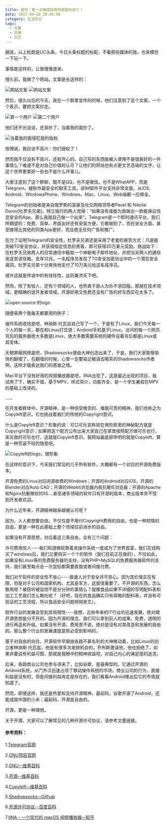 ```yaml
---
title: 震惊！第一次被侵权竟然是因为这个！
date: 2017-04-24 20:49:04
category: 生活杂记
tags:
  - 文案
  - 抄袭
  - 文艺
---
```


据说，以上标题是UC头条，今日头条标题的标配，不看那些媒体的我，也来模仿一下玩一下。

事情是这样的，让我慢慢道来。

<!--more-->

很久前，我做了个网站，文案是长这样的：

![网站文案](震惊！第一次被侵权竟然是因为这个！/1.png)
![网站文案](震惊！第一次被侵权竟然是因为这个！/2.png)

然后，很久以后的今天，我在一个群里宣传的时候，他们注意到了这个文案，一个个表示，要把文案抄走。

![第一个用户](震惊！第一次被侵权竟然是因为这个！/3.jpeg)
![第二个用户](震惊！第一次被侵权竟然是因为这个！/4.png)

他们还不光说说，还真抄了，当着我的面抄了。

![当着我的面侵犯我的版权](震惊！第一次被侵权竟然是因为这个！/5.jpeg)

按理说，我应该不高兴：你们侵权了！

然而我不仅没有不高兴，还挺开心的。自己写的东西能被人使用不是很美好的一件事情么？难道不是对自己价值的认可？让他们的网站也有点更文艺高端的文字，让这个世界更美好一些也不是什么坏事儿。

大家注意到了这个群聊，既不是QQ，也不是微信，也不是WhatAPP，而是Telegram，被称作最安全的聊天工具，该IM软件平台支持非常全面，从iOS、Android、WindowsPhone、Windows、Mac、Linux、Web端都一应俱全。

Telegram的创始者是来自俄罗斯的富豪及社交网络领导者Pavel 和 Nikolai Durov[杜罗夫兄弟]，特立独行的两人觉得：“如果没有谁能为我做出一款能保证信息安全的App，那么我就自己做一个出来”。Telegram是一个即时通讯平台，我们所期望的：免费、简单、界面友好还有安装方便，它都做到了，而在安全方面，甚至做得比其他的同类App更好，而且绝无任何广告和推广。

在为了证明Telegram的安全性，杜罗夫兄弟还是采用了老套的悬赏方式：凡是能突破TG安全协议，并获得指定信息的黑客，即可获得20万美元奖励。挑战如下：在杜罗夫兄弟两人的日常通信中截取一个神秘电子邮件地址，并把当天两人的通信发送至该信箱。去年12月，一名程序员发现了TG安全加密协议中的一个潜在安全漏洞，杜罗夫兄弟十分爽快地支付了10万美元给这名程序员。

或许这就是传说中的有钱任性，达则兼济天下吧。

然而，除了有钱人，还有个领域的人，也热衷于助人为乐不求回报。那就在技术领域，更精确的说开发者领域，开源好用又免费还没有广告的好东西实在太多了。

![open source 的logo](震惊！第一次被侵权竟然是因为这个！/7.png)

随便来两个我每天都要用的例子：

操作系统收钱是吧，林纳斯·托瓦兹自己写了一个，于是有了Linux，我们今天每一个人的每一天，都在和Linux打交道：Android手机基于Linux，访问的每一个网页背后的服务器绝大多数是Linux，绝大多数需要系统的硬件设备背后都是Linux或其变体。

天朝屏蔽网络是吧，Shadowsocks便由大神创造出来了，于是，我们大家能够愉快的翻墙了，在翻墙的时候，心里一定要铭记被请去喝茶的Shadowsocks作者啊，这样才能表达我们的感谢之情。

Mac平台下没有好用的视频播放器是吧，IINA出现了，这是最近出现的项目，我试用了下，确实不错，基于MPV，样式简介，功能齐全，是一个学生暑假在MPV的基础上改进的。

......

在开发者群体中，开源精神，是一种倍受推崇的、难能可贵的精神，我们也称之为Copyleft意识，它也挑战着我们的传统的Copyright意识。

什么是Copyleft意识？形象的说：可口可乐宣称锁在保险柜里的神秘配方就是Copyright意识；如果把这个配方公布出来大家自己在家里按照配方做可乐也行，来买我的可乐也行，这就是Copyleft意识。我网站最底部申明的就是Copyleft，算是一种荒诞不经的随意吧。

![Copyleft的logo，很形象](震惊！第一次被侵权竟然是因为这个！/6.png)

在这样的意识下，今天我们常见的几乎所有软件，大概都有一个对应的开源免费版本。

开源免费的Linux对应闭源收费的Windows；开源的Android对应iOS，开源的Blender对应Auto CAD；开源的Webkit浏览器内核抗衡IE浏览器；开源的Apache和Nginx抗衡微软的IIS....甚至诸多领域的软件只有开源的版本，商业版本并不受到开发者欢迎。

为什么近年来，开源精神越来越被认可呢？

因为，人人都想要自由。不仅仅是不用付Copyright费用的自由，也是一种知情的自由，更是一种在此基础上整个领域往前进步的自由。

如果没有开源思想，对应着这三条自由，会有三个问题：

许可费用惊人----我们知道微软靠着卖操作系统一度成为了世界首富，我们花钱购买了windows后，我们又要购买一个个的软件（我们目前正在做的），不仅如此，如果没有Linux等的免费服务器的支持，没有PHP+MySQL的免费服务器软件的支持，我们甚至每点击一次鼠标都需要直接或者间接付费。

我们对于软件的安全性不放心----普通人对于安全并不担心，因为其价值实在有限，但是对于公司和国家机构，尤其是军方，这就很重要了。不开源的东西，怎么敢用呢？被窃听被监控不是分分钟的事情么？就像食品如果不详细的写明配料表和加工工艺我们怎么敢吃呢？（好吧，现在的食品确实只有简略的配料表，并没有可验证的工艺流程，所以食品安全问题频频发生）。

软件行业的发展会受到其局限性----我想，近些年来的IT行业的迅速发展，绝对跟开源思想是分不开的。因为开源的理念，我们可以拿到前人的成果，免费，透明的进行再造和升级。如果没有开源，费用贵不说，绝对是没有对其改造和发展的自由的，那么整个行业的发展速度是势必受到影响的。


基于对自由的向往，开源软件早期由各路不慕名利的大神推动着，比如Linux的创立者林纳斯·托瓦兹，他是有很多次发财机会的，乔布斯邀请他，他也拒绝了，如果非要说有利益可图，那就是我眼中的精神收益吧，对自己内心的满足感的追求。

后来，各路商业公司也参与进来了，比如谷歌，是最典型的。它通过开源的Android系统，从门外汉迅速占领了移动操作系统的市场。商业公司的行为，直接利益是没有的，但是间接利益肯定是存在的，我们看看Android推出后它的市值就知道了。

然而，即便这样，我还是热爱和支持开源精神，最起码，谷歌开源了Android，还能成就中国的小米；最起码，开源是自由的。

开源，更是一种理想。

关于开源，大家可以了解常见的几种开源许可协议，请参考文墨链接。




#### 参考资料：

1.[Telegram官网](https://telegram.org/)

2.[GNU项目官网](http://www.gnu.org/)

2.[GNU--维基百科](https://zh.wikipedia.org/zh/GNU)

3.[开源--维基百科](https://zh.wikipedia.org/wiki/%E5%BC%80%E6%94%BE%E6%BA%90%E4%BB%A3%E7%A0%81)

4.[Copyleft--维基百科](https://zh.wikipedia.org/wiki/Copyleft)

5.[Shadowsocks--Github](https://github.com/shadowsocks/shadowsocks)

6.[开源许可协议--百度百科](http://baike.baidu.com/item/%E5%BC%80%E6%BA%90%E8%AE%B8%E5%8F%AF%E5%8D%8F%E8%AE%AE)

7.[IINA - 一个现代的 macOS 视频播放器--知乎](https://zhuanlan.zhihu.com/p/24700324)
